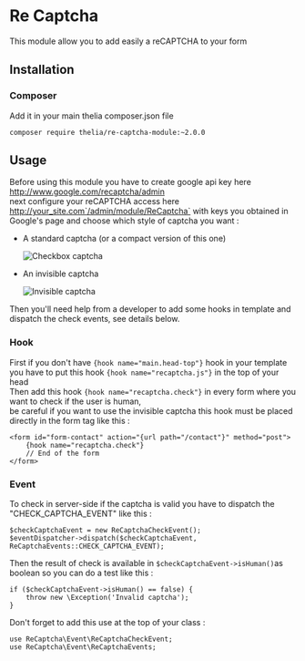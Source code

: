 # Re Captcha

This module allow you to add easily a reCAPTCHA to your form
## Installation

### Composer

Add it in your main thelia composer.json file

```
composer require thelia/re-captcha-module:~2.0.0
```

## Usage

Before using this module you have to create google api key here http://www.google.com/recaptcha/admin  
next configure your reCAPTCHA access here http://your_site.com`/admin/module/ReCaptcha` with keys you obtained in Google's page 
and choose which style of captcha you want :

- A standard captcha (or a compact version of this one)

    ![Checkbox captcha](https://developers.google.com/recaptcha/images/newCaptchaAnchor.gif)

- An invisible captcha
 
    ![Invisible captcha](https://developers.google.com/recaptcha/images/invisible_badge.png)


Then you'll need help from a developer to add some hooks in template and dispatch the check events, see details below.

### Hook

First if you don't have `{hook name="main.head-top"}` hook in your template you have to put this hook `{hook name="recaptcha.js"}` in the top of your head  
Then add this hook `{hook name="recaptcha.check"}` in every form where you want to check if the user is human,  
be careful if you want to use the invisible captcha this hook must be placed directly in the form tag like this :
```
<form id="form-contact" action="{url path="/contact"}" method="post">
    {hook name="recaptcha.check"}
    // End of the form
</form>
```

### Event

To check in server-side if the captcha is valid you have to dispatch the "CHECK_CAPTCHA_EVENT" like this :
```
$checkCaptchaEvent = new ReCaptchaCheckEvent();
$eventDispatcher->dispatch($checkCaptchaEvent, ReCaptchaEvents::CHECK_CAPTCHA_EVENT);
```

Then the result of check is available in `$checkCaptchaEvent->isHuman()`as boolean so you can do a test like this :
```
if ($checkCaptchaEvent->isHuman() == false) {
    throw new \Exception('Invalid captcha');
}
```
   
Don't forget to add this use at the top of your class :   
```
use ReCaptcha\Event\ReCaptchaCheckEvent;   
use ReCaptcha\Event\ReCaptchaEvents;
```
